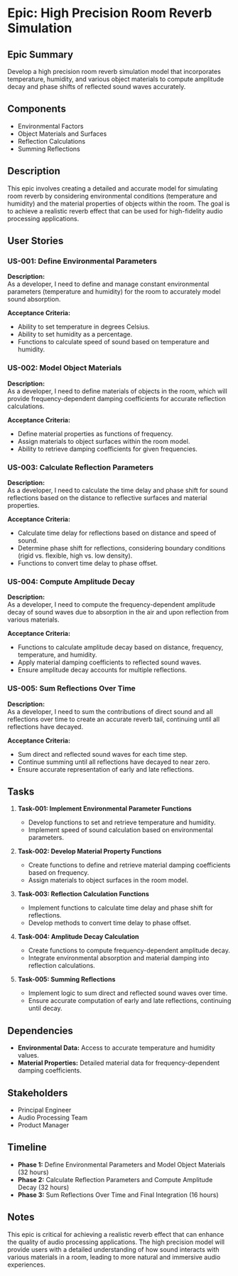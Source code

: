# Epic: High Precision Room Reverb Simulation

## Epic Summary
Develop a high precision room reverb simulation model that incorporates temperature, humidity, and various object materials to compute amplitude decay and phase shifts of reflected sound waves accurately.

## Components
- Environmental Factors
- Object Materials and Surfaces
- Reflection Calculations
- Summing Reflections

## Description
This epic involves creating a detailed and accurate model for simulating room reverb by considering environmental conditions (temperature and humidity) and the material properties of objects within the room. The goal is to achieve a realistic reverb effect that can be used for high-fidelity audio processing applications.

## User Stories

### US-001: Define Environmental Parameters
**Description:**  
As a developer, I need to define and manage constant environmental parameters (temperature and humidity) for the room to accurately model sound absorption.

**Acceptance Criteria:**
- Ability to set temperature in degrees Celsius.
- Ability to set humidity as a percentage.
- Functions to calculate speed of sound based on temperature and humidity.

### US-002: Model Object Materials
**Description:**  
As a developer, I need to define materials of objects in the room, which will provide frequency-dependent damping coefficients for accurate reflection calculations.

**Acceptance Criteria:**
- Define material properties as functions of frequency.
- Assign materials to object surfaces within the room model.
- Ability to retrieve damping coefficients for given frequencies.

### US-003: Calculate Reflection Parameters
**Description:**  
As a developer, I need to calculate the time delay and phase shift for sound reflections based on the distance to reflective surfaces and material properties.

**Acceptance Criteria:**
- Calculate time delay for reflections based on distance and speed of sound.
- Determine phase shift for reflections, considering boundary conditions (rigid vs. flexible, high vs. low density).
- Functions to convert time delay to phase offset.

### US-004: Compute Amplitude Decay
**Description:**  
As a developer, I need to compute the frequency-dependent amplitude decay of sound waves due to absorption in the air and upon reflection from various materials.

**Acceptance Criteria:**
- Functions to calculate amplitude decay based on distance, frequency, temperature, and humidity.
- Apply material damping coefficients to reflected sound waves.
- Ensure amplitude decay accounts for multiple reflections.

### US-005: Sum Reflections Over Time
**Description:**  
As a developer, I need to sum the contributions of direct sound and all reflections over time to create an accurate reverb tail, continuing until all reflections have decayed.

**Acceptance Criteria:**
- Sum direct and reflected sound waves for each time step.
- Continue summing until all reflections have decayed to near zero.
- Ensure accurate representation of early and late reflections.

## Tasks

1. **Task-001: Implement Environmental Parameter Functions**
   - Develop functions to set and retrieve temperature and humidity.
   - Implement speed of sound calculation based on environmental parameters.

2. **Task-002: Develop Material Property Functions**
   - Create functions to define and retrieve material damping coefficients based on frequency.
   - Assign materials to object surfaces in the room model.

3. **Task-003: Reflection Calculation Functions**
   - Implement functions to calculate time delay and phase shift for reflections.
   - Develop methods to convert time delay to phase offset.

4. **Task-004: Amplitude Decay Calculation**
   - Create functions to compute frequency-dependent amplitude decay.
   - Integrate environmental absorption and material damping into reflection calculations.

5. **Task-005: Summing Reflections**
   - Implement logic to sum direct and reflected sound waves over time.
   - Ensure accurate computation of early and late reflections, continuing until decay.

## Dependencies

- **Environmental Data:** Access to accurate temperature and humidity values.
- **Material Properties:** Detailed material data for frequency-dependent damping coefficients.

## Stakeholders

- Principal Engineer
- Audio Processing Team
- Product Manager

## Timeline

- **Phase 1:** Define Environmental Parameters and Model Object Materials (32 hours)
- **Phase 2:** Calculate Reflection Parameters and Compute Amplitude Decay (32 hours)
- **Phase 3:** Sum Reflections Over Time and Final Integration (16 hours)

## Notes

This epic is critical for achieving a realistic reverb effect that can enhance the quality of audio processing applications. The high precision model will provide users with a detailed understanding of how sound interacts with various materials in a room, leading to more natural and immersive audio experiences.

